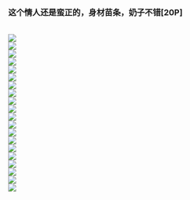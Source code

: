 <h3>这个情人还是蛮正的，身材苗条，奶子不错[20P]</h3><br><div ><img src='https://imgtures.com/images/2023/09/28/141a1d.jpg'><br /><img src='https://imgtures.com/images/2023/09/28/24bbd2.jpg'><br /><img src='https://imgtures.com/images/2023/09/28/30cb8d.jpg'><br /><img src='https://imgtures.com/images/2023/09/28/4efdf5.jpg'><br /><img src='https://imgtures.com/images/2023/09/28/56f81a.jpg'><br /><img src='https://imgtures.com/images/2023/09/28/653ff7.jpg'><br /><img src='https://imgtures.com/images/2023/09/28/74280a.jpg'><br /><img src='https://imgtures.com/images/2023/09/28/86b9fe.jpg'><br /><img src='https://imgtures.com/images/2023/09/28/9ad94e.jpg'><br /><img src='https://imgtures.com/images/2023/09/28/101bc68.jpg'><br /><img src='https://imgtures.com/images/2023/09/28/1189509.jpg'><br /><img src='https://imgtures.com/images/2023/09/28/123ec3b.jpg'><br /><img src='https://imgtures.com/images/2023/09/28/1357f14.jpg'><br /><img src='https://imgtures.com/images/2023/09/28/149e5ed.jpg'><br /><img src='https://imgtures.com/images/2023/09/28/1566c3a.jpg'><br /><img src='https://imgtures.com/images/2023/09/28/16307b8.jpg'><br /><img src='https://imgtures.com/images/2023/09/28/17ac8bd.jpg'><br /><img src='https://imgtures.com/images/2023/09/28/18d616b.jpg'><br /><img src='https://imgtures.com/images/2023/09/28/19f4b55.jpg'><br /><img src='https://imgtures.com/images/2023/09/28/20b02b9.jpg'>
        </div><br>